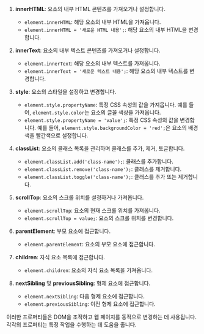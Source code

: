 1. **innerHTML**: 요소의 내부 HTML 콘텐츠를 가져오거나 설정합니다.
   - `element.innerHTML`: 해당 요소의 내부 HTML을 가져옵니다.
   - `element.innerHTML = '새로운 HTML 내용';`: 해당 요소의 내부 HTML을 변경합니다.

2. **innerText**: 요소의 내부 텍스트 콘텐츠를 가져오거나 설정합니다.
   - `element.innerText`: 해당 요소의 내부 텍스트를 가져옵니다.
   - `element.innerText = '새로운 텍스트 내용';`: 해당 요소의 내부 텍스트를 변경합니다.

3. **style**: 요소의 스타일을 설정하고 변경합니다.
   - `element.style.propertyName`: 특정 CSS 속성의 값을 가져옵니다. 예를 들어, `element.style.color`는 요소의 글꼴 색상을 가져옵니다.
   - `element.style.propertyName = 'value';`: 특정 CSS 속성의 값을 변경합니다. 예를 들어, `element.style.backgroundColor = 'red';`은 요소의 배경색을 빨간색으로 설정합니다.

4. **classList**: 요소의 클래스 목록을 관리하며 클래스를 추가, 제거, 토글합니다.
   - `element.classList.add('class-name');`: 클래스를 추가합니다.
   - `element.classList.remove('class-name');`: 클래스를 제거합니다.
   - `element.classList.toggle('class-name');`: 클래스를 추가 또는 제거합니다.

5. **scrollTop**: 요소의 스크롤 위치를 설정하거나 가져옵니다.
   - `element.scrollTop`: 요소의 현재 스크롤 위치를 가져옵니다.
   - `element.scrollTop = value;`: 요소의 스크롤 위치를 변경합니다.

6. **parentElement**: 부모 요소에 접근합니다.
   - `element.parentElement`: 요소의 부모 요소에 접근합니다.

7. **children**: 자식 요소 목록에 접근합니다.
   - `element.children`: 요소의 자식 요소 목록을 가져옵니다.

8. **nextSibling** 및 **previousSibling**: 형제 요소에 접근합니다.
   - `element.nextSibling`: 다음 형제 요소에 접근합니다.
   - `element.previousSibling`: 이전 형제 요소에 접근합니다.

이러한 프로퍼티들은 DOM을 조작하고 웹 페이지를 동적으로 변경하는 데 사용됩니다. 각각의 프로퍼티는 특정 작업을 수행하는 데 도움을 줍니다.